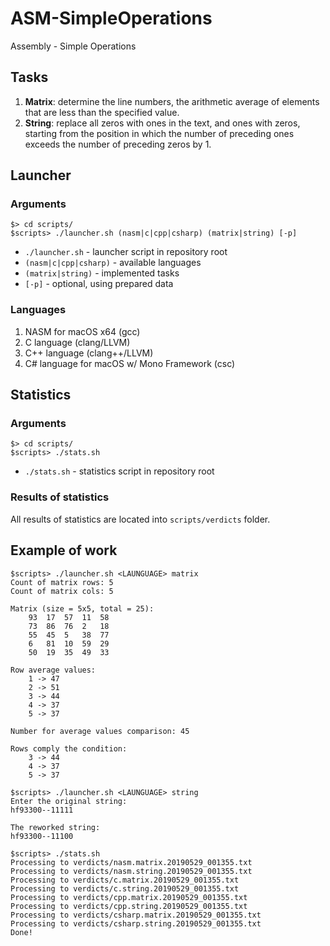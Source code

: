 # ASM-SimpleOperations

Assembly - Simple Operations

## Tasks

1. **Matrix**: determine the line numbers, the arithmetic average of elements that are less than the specified value.
2. **String**: replace all zeros with ones in the text, and ones with zeros, starting from the position in which the number of preceding ones exceeds the number of preceding zeros by 1. 

## Launcher

### Arguments

```console
$> cd scripts/
$scripts> ./launcher.sh (nasm|c|cpp|csharp) (matrix|string) [-p]
```

- `./launcher.sh` - launcher script in repository root
- `(nasm|c|cpp|csharp)` - available languages
- `(matrix|string)` - implemented tasks
- `[-p]` - optional, using prepared data

### Languages

1. NASM for macOS x64 (gcc)
2. C language (clang/LLVM)
3. C++ language (clang++/LLVM)
4. C# language for macOS w/ Mono Framework (csc)

## Statistics

### Arguments

```console
$> cd scripts/
$scripts> ./stats.sh
```

- `./stats.sh` - statistics script in repository root

### Results of statistics

All results of statistics are located into `scripts/verdicts` folder.

## Example of work

```console
$scripts> ./launcher.sh <LAUNGUAGE> matrix
Count of matrix rows: 5
Count of matrix cols: 5

Matrix (size = 5x5, total = 25):
	93	17	57	11	58
	73	86	76	2	18
	55	45	5	38	77
	6	81	10	59	29
	50	19	35	49	33

Row average values:
	1 -> 47
	2 -> 51
	3 -> 44
	4 -> 37
	5 -> 37

Number for average values comparison: 45

Rows comply the condition:
	3 -> 44
	4 -> 37
	5 -> 37

$scripts> ./launcher.sh <LAUNGUAGE> string
Enter the original string:
hf93300--11111

The reworked string:
hf93300--11100

$scripts> ./stats.sh
Processing to verdicts/nasm.matrix.20190529_001355.txt
Processing to verdicts/nasm.string.20190529_001355.txt
Processing to verdicts/c.matrix.20190529_001355.txt
Processing to verdicts/c.string.20190529_001355.txt
Processing to verdicts/cpp.matrix.20190529_001355.txt
Processing to verdicts/cpp.string.20190529_001355.txt
Processing to verdicts/csharp.matrix.20190529_001355.txt
Processing to verdicts/csharp.string.20190529_001355.txt
Done!
```